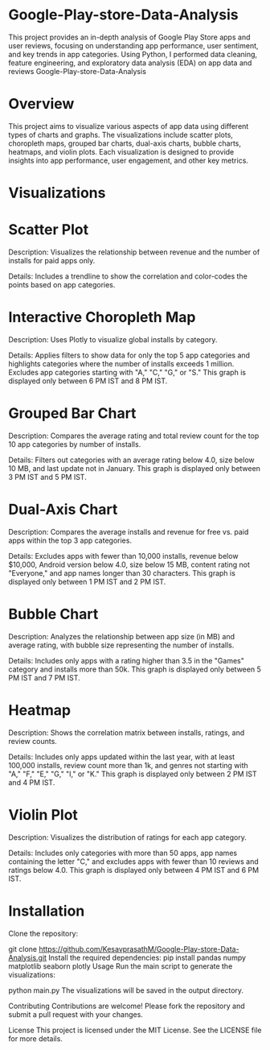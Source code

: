 # Google-Play-store-Data-Analysis
This project provides an in-depth analysis of Google Play Store apps and user reviews, focusing on understanding app performance, user sentiment, and key trends in app categories. Using Python, I performed data cleaning, feature engineering, and exploratory data analysis (EDA) on app data and reviews
Google-Play-store-Data-Analysis
# Overview
This project aims to visualize various aspects of app data using different types of charts and graphs. The visualizations include scatter plots, choropleth maps, grouped bar charts, dual-axis charts, bubble charts, heatmaps, and violin plots. Each visualization is designed to provide insights into app performance, user engagement, and other key metrics.

# Visualizations
# Scatter Plot

Description: Visualizes the relationship between revenue and the number of installs for paid apps only.

Details: Includes a trendline to show the correlation and color-codes the points based on app categories.

# Interactive Choropleth Map

Description: Uses Plotly to visualize global installs by category.

Details: Applies filters to show data for only the top 5 app categories and highlights categories where the number of installs exceeds 1 million. Excludes app categories starting with "A," "C," "G," or "S." This graph is displayed only between 6 PM IST and 8 PM IST.

# Grouped Bar Chart

Description: Compares the average rating and total review count for the top 10 app categories by number of installs.

Details: Filters out categories with an average rating below 4.0, size below 10 MB, and last update not in January. This graph is displayed only between 3 PM IST and 5 PM IST.

# Dual-Axis Chart

Description: Compares the average installs and revenue for free vs. paid apps within the top 3 app categories.

Details: Excludes apps with fewer than 10,000 installs, revenue below $10,000, Android version below 4.0, size below 15 MB, content rating not "Everyone," and app names longer than 30 characters. This graph is displayed only between 1 PM IST and 2 PM IST.

# Bubble Chart

Description: Analyzes the relationship between app size (in MB) and average rating, with bubble size representing the number of installs.

Details: Includes only apps with a rating higher than 3.5 in the "Games" category and installs more than 50k. This graph is displayed only between 5 PM IST and 7 PM IST.

# Heatmap

Description: Shows the correlation matrix between installs, ratings, and review counts.

Details: Includes only apps updated within the last year, with at least 100,000 installs, review count more than 1k, and genres not starting with "A," "F," "E," "G," "I," or "K." This graph is displayed only between 2 PM IST and 4 PM IST.

# Violin Plot

Description: Visualizes the distribution of ratings for each app category.

Details: Includes only categories with more than 50 apps, app names containing the letter "C," and excludes apps with fewer than 10 reviews and ratings below 4.0. This graph is displayed only between 4 PM IST and 6 PM IST.

# Installation
Clone the repository:

git clone https://github.com/KesavprasathM/Google-Play-store-Data-Analysis.git
Install the required dependencies:
pip install pandas numpy matplotlib seaborn plotly
Usage
Run the main script to generate the visualizations:

python main.py
The visualizations will be saved in the output directory.

Contributing
Contributions are welcome! Please fork the repository and submit a pull request with your changes.

License
This project is licensed under the MIT License. See the LICENSE file for more details.
